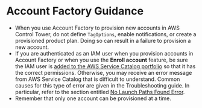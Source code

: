 # Account Factory Guidance<a name="af-guidance"></a>
+ When you use Account Factory to provision new accounts in AWS Control Tower, do not define `TagOptions`, enable notifications, or create a provisioned product plan\. Doing so can result in a failure to provision a new account\.
+ If you are authenticated as an IAM user when you provision accounts in Account Factory or when you use the **Enroll account** feature, be sure the IAM user is [added to the AWS Service Catalog portfolio](https://docs.aws.amazon.com/servicecatalog/latest/adminguide/catalogs_portfolios_users.html) so that it has the correct permissions\. Otherwise, you may receive an error message from AWS Service Catalog that is difficult to understand\. Common causes for this type of error are given in the Troubleshooting guide\. In particular, refer to the section entitled [No Launch Paths Found Error](troubleshooting.md#no-launch-paths-found)\.
+ Remember that only one account can be provisioned at a time\.